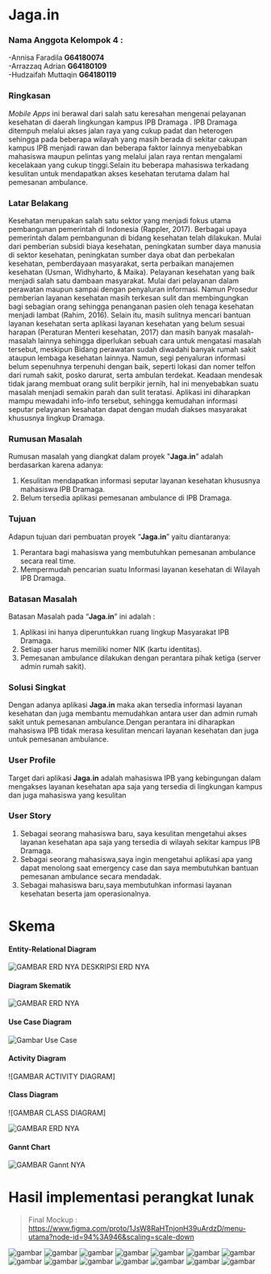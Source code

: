 # Jaga.in

### Nama Anggota Kelompok 4 :
-Annisa Faradila  	**G64180074** <br/>
-Arrazzaq Adrian  	**G64180109** <br/>
-Hudzaifah Muttaqin	**G64180119** <br/>

### Ringkasan<br/>
   
   *Mobile Apps* ini berawal dari salah satu keresahan mengenai pelayanan kesehatan di daerah lingkungan kampus IPB Dramaga . 
IPB Dramaga ditempuh melalui akses jalan raya yang cukup padat dan heterogen sehingga pada beberapa wilayah yang masih berada di sekitar cakupan kampus IPB menjadi rawan dan beberapa faktor lainnya menyebabkan mahasiswa maupun pelintas yang melalui jalan raya rentan mengalami kecelakaan yang cukup tinggi.Selain itu beberapa mahasiswa terkadang kesulitan untuk mendapatkan akses kesehatan terutama dalam hal pemesanan ambulance.

### Latar Belakang <br/>

   Kesehatan merupakan salah satu sektor yang menjadi fokus utama pembangunan pemerintah di Indonesia (Rappler, 2017). Berbagai upaya pemerintah dalam pembangunan di bidang kesehatan telah dilakukan. Mulai dari pemberian subsidi biaya kesehatan, peningkatan sumber daya manusia di sektor kesehatan, peningkatan sumber daya obat dan perbekalan kesehatan, pemberdayaan masyarakat, serta perbaikan manajemen kesehatan (Usman, Widhyharto, & Maika). Pelayanan kesehatan yang baik menjadi salah satu dambaan masyarakat. Mulai dari pelayanan dalam perawatan maupun sampai dengan penyaluran informasi. Namun Prosedur pemberian layanan kesehatan masih terkesan sulit dan membingungkan bagi sebagian orang sehingga penanganan pasien oleh tenaga kesehatan menjadi lambat (Rahim, 2016). Selain itu, masih sulitnya mencari bantuan layanan kesehatan serta aplikasi layanan kesehatan yang belum sesuai harapan (Peraturan Menteri kesehatan, 2017) dan masih banyak masalah-masalah lainnya sehingga diperlukan sebuah cara untuk mengatasi masalah tersebut, meskipun Bidang perawatan sudah diwadahi banyak rumah sakit ataupun lembaga kesehatan lainnya. Namun, segi penyaluran informasi belum sepenuhnya  terpenuhi dengan baik, seperti lokasi dan nomer telfon dari rumah sakit, posko darurat, serta ambulan terdekat. Keadaan mendesak tidak jarang membuat orang sulit berpikir jernih, hal ini menyebabkan suatu masalah menjadi semakin parah dan sulit teratasi. 
Aplikasi ini diharapkan mampu mewadahi info-info tersebut, sehingga kemudahan informasi seputar pelayanan kesahatan dapat dengan mudah diakses masyarakat khususnya lingkup Dramaga.


### Rumusan Masalah<br/>

Rumusan masalah yang diangkat dalam proyek "**Jaga.in**” adalah berdasarkan karena adanya:
1.	Kesulitan mendapatkan informasi seputar layanan kesehatan khususnya mahasiswa IPB Dramaga. <br/>
2.	Belum tersedia aplikasi pemesanan ambulance di IPB Dramaga. <br/>

### Tujuan<br/>

Adapun tujuan dari pembuatan proyek “**Jaga.in**” yaitu diantaranya:
1.	Perantara bagi mahasiswa yang membutuhkan pemesanan ambulance secara real time. <br/>
2.	Mempermudah pencarian suatu Informasi layanan kesehatan  di Wilayah IPB Dramaga. <br/>

### Batasan Masalah<br/>

Batasan Masalah pada “**Jaga.in**” ini adalah : 
1.	Aplikasi ini hanya diperuntukkan ruang lingkup Masyarakat IPB Dramaga. <br/>
2.	Setiap user harus memiliki nomer NIK (kartu identitas). <br/>
3. Pemesanan ambulance dilakukan dengan perantara pihak ketiga (server admin rumah sakit). <br/>

### Solusi Singkat<br/>

Dengan adanya aplikasi **Jaga.in** maka akan tersedia informasi layanan kesehatan dan juga membantu memudahkan antara user dan admin rumah sakit untuk pemesanan ambulance.Dengan perantara ini diharapkan mahasiswa IPB tidak merasa kesulitan mencari layanan kesehatan dan juga untuk pemesanan ambulance.
 
### User Profile<br/>
Target dari aplikasi **Jaga.in** adalah mahasiswa IPB yang kebingungan dalam mengakses layanan kesehatan apa saja yang tersedia di lingkungan kampus dan juga mahasiswa yang kesulitan 

### User Story<br/>
1.	Sebagai seorang mahasiswa baru, saya kesulitan  mengetahui akses layanan kesehatan apa saja yang tersedia di wilayah sekitar kampus IPB Dramaga.
2.	Sebagai seorang mahasiswa,saya ingin mengetahui aplikasi apa yang dapat menolong saat emergency case dan saya membutuhkan bantuan pemesanan ambulance secara mendadak.
3.	Sebagai mahasiswa baru,saya membutuhkan informasi layanan kesehatan beserta jam operasionalnya.

# Skema<br/>

#### Entity-Relational Diagram<br/>

![GAMBAR ERD NYA](gambar/erd.png)
DESKRIPSI ERD NYA

#### Diagram Skematik

![GAMBAR ERD NYA](gambar/pipa.png)

#### Use Case Diagram

![Gambar Use Case](gambar/UC.png)
 
#### Activity Diagram

![GAMBAR ACTIVITY DIAGRAM]
 
#### Class Diagram

![GAMBAR CLASS DIAGRAM]

![GAMBAR ERD NYA](gambar/2.png)

#### Gannt Chart

![GAMBAR Gannt NYA](gambar/gannt.png)


# Hasil implementasi perangkat lunak

>Final Mockup :
https://www.figma.com/proto/1JsW8RaHTnjonH39uArdzD/menu-utama?node-id=94%3A946&scaling=scale-down
  
![gambar](gambar/SS1.png)
![gambar](gambar/SS2.png)
![gambar](gambar/SS3.png)
![gambar](gambar/SS4.png)
![gambar](gambar/SS5.png)
![gambar](gambar/SS6.png)
![gambar](gambar/SS7.png)
![gambar](gambar/SS8.png)
![gambar](gambar/SS9.png)
![gambar](gambar/SS10.png)
![gambar](gambar/SS11.png)
![gambar](gambar/SS12.png)
![gambar](gambar/SS13.png)
![gambar](gambar/SS14.png)
